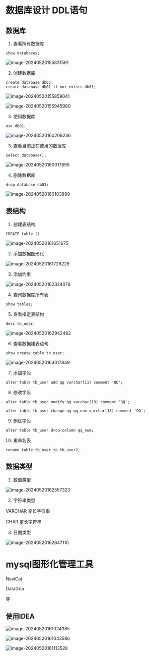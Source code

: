 

# 数据库设计 DDL语句



## 数据库

1. 查看所有数据库

```mysql
show databases;
```

![image-20240520155831561](./D02SQL语句DDL.assets/image-20240520155831561.png)

2. 创建数据库

```mysql
create database db03;
create database db01 if not exists db01;
```

![image-20240520155859041](./D02SQL语句DDL.assets/image-20240520155859041.png)

![image-20240520155945980](./D02SQL语句DDL.assets/image-20240520155945980.png)

3. 使用数据库

```mysql
use db01;
```

![image-20240520160209236](./D02SQL语句DDL.assets/image-20240520160209236.png)

3. 查看当前正在使用的数据库

```mysql
select database();
```

![image-20240520160017695](./D02SQL语句DDL.assets/image-20240520160017695.png)

4. 删除数据库

```mysql
drop database db03;
```

![image-20240520160103899](./D02SQL语句DDL.assets/image-20240520160103899.png)

## 表结构

1. 创建表结构

```mysql
CREATE table ()
```

![image-20240520161651675](./D02SQL语句DDL.assets/image-20240520161651675.png)

2. 添加数据图形化

![image-20240520161726229](./D02SQL语句DDL.assets/image-20240520161726229.png)

3. 添加约束

![image-20240520162324076](./D02SQL语句DDL.assets/image-20240520162324076.png)

4. 查询数据库所有表

```mysql
show tables;
```

5. 查看指定表结构

```mysql
desc tb_uesr;
```

![image-20240520162942482](./D02SQL语句DDL.assets/image-20240520162942482.png)

6. 查看数据建表语句

```mysql
show create table tb_user;
```

![image-20240520163017849](./D02SQL语句DDL.assets/image-20240520163017849.png)

7. 添加字段

```mysql
alter table tb_user add qq varchar(11) comment 'QQ';
```

8. 修改字段

```mysql
alter table tb_user modify qq varchar(13) comment 'QQ';
```

```mysql
alter table tb_user change qq qq_num varchar(13) comment 'QQ';
```

9. 删除字段

```mysql
alter table tb_user drop column qq_num;
```

10. 重命名表

```mysql
rename table tb_user to tb_user2;
```



## 数据类型

1. 数值类型

![image-20240520162557323](./D02SQL语句DDL.assets/image-20240520162557323.png)

2. 字符串类型

VARCHAR 变长字符串

CHAR 定长字符串

3. 日期类型

![image-20240520162647110](./D02SQL语句DDL.assets/image-20240520162647110.png)



# mysql图形化管理工具

NaviCat

DataGrip

等

## 使用IDEA

![image-20240520161024385](./D02SQL语句DDL.assets/image-20240520161024385.png)

![image-20240520161043586](./D02SQL语句DDL.assets/image-20240520161043586.png)

![image-20240520161113528](./D02SQL语句DDL.assets/image-20240520161113528.png)
